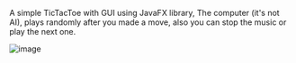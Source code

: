 A simple TicTacToe with GUI using JavaFX library,
The computer (it's not AI), plays randomly after you made a move,
also you can stop the music or play the next one.




![image](https://github.com/bardia1122/40131411_Workshop12_dooz/assets/122730496/cade3c51-de54-4045-92ec-a49e5a97ba6a)
